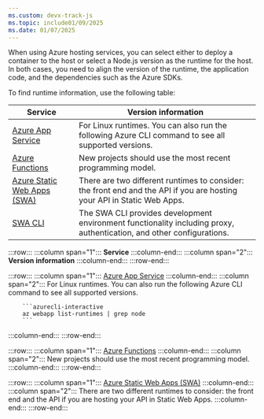 ```yaml
---
ms.custom: devx-track-js
ms.topic: include01/09/2025
ms.date: 01/07/2025
---
```



When using Azure hosting services, you can select either to deploy a container to the host or select a Node.js version as the runtime for the host. In both cases, you need to align the version of the runtime, the application code, and the dependencies such as the Azure SDKs. 

To find runtime information, use the following table:

|Service|Version information|
|--|--|
|[Azure App Service](https://github.com/Azure/app-service-linux-docs/blob/master/Runtime_Support/node_support.md)|For Linux runtimes. You can also run the following Azure CLI command to see all supported versions.|
|[Azure Functions](/azure/azure-functions/functions-reference-node?tabs=javascript%2Cwindows%2Cazure-cli&pivots=nodejs-model-v4#supported-versions)|New projects should use the most recent programming model.|
|[Azure Static Web Apps (SWA)](/azure/static-web-apps/languages-runtimes)|There are two different runtimes to consider: the front end and the API if you are hosting your API in Static Web Apps.|
|[SWA CLI](https://github.com/Azure/static-web-apps-cli/blob/main/package.json#L138)|The SWA CLI provides development environment functionality including proxy, authentication, and other configurations.|

:::row:::
   :::column span="1":::
      **Service**
   :::column-end:::
   :::column span="2":::
      **Version information**
   :::column-end:::
:::row-end:::

:::row:::
   :::column span="1":::
      [Azure App Service](https://github.com/Azure/app-service-linux-docs/blob/master/Runtime_Support/node_support.md)
   :::column-end:::
   :::column span="2":::
      For Linux runtimes. You can also run the following Azure CLI command to see all supported versions.<br>
          
        ```azurecli-interactive
        az webapp list-runtimes | grep node
        ```
   :::column-end:::
:::row-end:::

:::row:::
   :::column span="1":::
      [Azure Functions](/azure/azure-functions/functions-reference-node?tabs=javascript%2Cwindows%2Cazure-cli&pivots=nodejs-model-v4#supported-versions)
   :::column-end:::
   :::column span="2":::
      New projects should use the most recent programming model.
   :::column-end:::
:::row-end:::

:::row:::
   :::column span="1":::
      [Azure Static Web Apps (SWA)](/azure/static-web-apps/languages-runtimes)
   :::column-end:::
   :::column span="2":::
      There are two different runtimes to consider: the front end and the API if you are hosting your API in Static Web Apps.
   :::column-end:::
:::row-end:::
